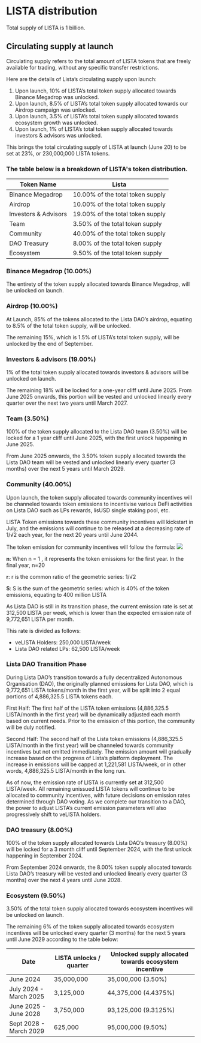 # LISTA distribution

Total supply of LISTA is 1 billion.

## Circulating supply at launch&#x20;

Circulating supply refers to the total amount of LISTA tokens that are freely available for trading, without any specific transfer restrictions.&#x20;

Here are the details of Lista’s circulating supply upon launch:

1. Upon launch, 10% of LISTA’s total token supply allocated towards Binance Megadrop was unlocked.
2. Upon launch, 8.5% of LISTA’s total token supply allocated towards our Airdrop campaign was unlocked.&#x20;
3. Upon launch, 3.5% of LISTA’s total token supply allocated towards ecosystem growth was unlocked.
4. Upon launch, 1% of LISTA’s total token supply allocated towards investors & advisors was unlocked.&#x20;

This brings the total circulating supply of LISTA at launch (June 20) to be set at 23%, or 230,000,000 LISTA tokens.

### The table below is a breakdown of LISTA's token distribution.

| Token Name           | Lista                            |
| -------------------- | -------------------------------- |
| Binance Megadrop     | 10.00% of the total token supply |
| Airdrop              | 10.00% of the total token supply |
| Investors & Advisors | 19.00% of the total token supply |
| Team                 | 3.50% of the total token supply  |
| Community            | 40.00% of the total token supply |
| DAO Treasury         | 8.00% of the total token supply  |
| Ecosystem            | 9.50% of the total token supply  |

### Binance Megadrop (10.00%)

The entirety of the token supply allocated towards Binance Megadrop, will be unlocked on launch.

### Airdrop (10.00%)

At Launch, 85% of the tokens allocated to the Lista DAO’s airdrop, equating to 8.5% of the total token supply, will be unlocked.&#x20;

The remaining 15%, which is 1.5% of LISTA’s total token supply, will be unlocked by the end of September.

### Investors & advisors (19.00%)

1% of the total token supply allocated towards investors & advisors will be unlocked on launch.

The remaining 18% will be locked for a one-year cliff until June 2025. From June 2025 onwards, this portion will be vested and unlocked linearly every quarter over the next two years until March 2027.

### Team (3.50%)

100% of the token supply allocated to the Lista DAO team (3.50%) will be locked for a 1 year cliff until June 2025, with the first unlock happening in June 2025.

From June 2025 onwards, the 3.50% token supply allocated towards the Lista DAO team will be vested and unlocked linearly every quarter (3 months) over the next 5 years until March 2029.

### Community (40.00%)

Upon launch, the token supply allocated towards community incentives will be channeled towards token emissions to incentivise various DeFi activities on Lista DAO such as LPs rewards, lisUSD single staking pool, etc.&#x20;

LISTA Token emissions towards these community incentives will kickstart in July, and the emissions will continue to be released at a decreasing rate of 1/√2 each year, for the next 20 years until June 2044.&#x20;

The token emission for community incentives will follow the formula: ![](broken-reference)

**n**: When  n = 1 , it represents the token emissions for the first year. In the final year, n=20

**r**: r is the common ratio of the geometric series: 1/√2&#x20;

**S**: S is the sum of the geometric series: which is 40% of the token emissions, equating to 400 million LISTA

As Lista DAO is still in its transition phase, the current emission rate is set at 312,500 LISTA per week, which is lower than the expected emission rate of 9,772,651 LISTA per month.&#x20;

This rate is divided as follows:

* veLISTA Holders: 250,000 LISTA/week
* Lista DAO related LPs: 62,500 LISTA/week

### Lista DAO Transition Phase

During Lista DAO’s transition towards a fully decentralized Autonomous Organisation (DAO), the originally planned emissions for Lista DAO, which is 9,772,651 LISTA tokens/month in the first year, will be split into 2 equal portions of 4,886,325.5 LISTA tokens each.

First Half: The first half of the LISTA token emissions (4,886,325.5 LISTA/month in the first year) will be dynamically adjusted each month based on current needs. Prior to the emission of this portion, the community will be duly notified.

Second Half: The second half of the Lista token emissions (4,886,325.5 LISTA/month in the first year) will be channeled towards community incentives but not emitted immediately. The emission amount will gradually increase based on the progress of Lista’s platform deployment. The increase in emissions will be capped at 1,221,581 LISTA/week, or in other words, 4,886,325.5 LISTA/month in the long run.

As of now, the emission rate of LISTA is currently set at 312,500 LISTA/week. All remaining unissued LISTA tokens will continue to be allocated to community incentives, with future decisions on emission rates determined through DAO voting. As we complete our transition to a DAO, the power to adjust LISTA’s current emission parameters will also progressively shift to veLISTA holders.

### DAO treasury (8.00%)

100% of the token supply allocated towards Lista DAO’s treasury (8.00%) will be locked for a 3 month cliff until September 2024, with the first unlock happening in September 2024.

From September 2024 onwards, the 8.00% token supply allocated towards Lista DAO’s treasury will be vested and unlocked linearly every quarter (3 months) over the next 4 years until June 2028.

### Ecosystem (9.50%)

3.50% of the total token supply allocated towards ecosystem incentives will be unlocked on launch.

The remaining 6% of the token supply allocated towards ecosystem incentives will be unlocked every quarter (3 months) for the next 5 years until June 2029 according to the table below:

| Date                    | LISTA unlocks / quarter | Unlocked supply allocated towards ecosystem incentive |
| ----------------------- | ----------------------- | ----------------------------------------------------- |
| June 2024               | 35,000,000              | 35,000,000 (3.50%)                                    |
| July 2024 - March 2025  | 3,125,000               | 44,375,000 (4.4375%)                                  |
| June 2025 - June 2028   | 3,750,000               | 93,125,000 (9.3125%)                                  |
| Sept 2028 - March 2029  | 625,000                 | 95,000,000 (9.50%)                                    |

